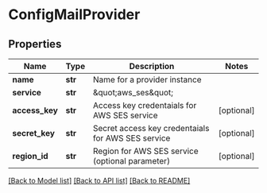 # ConfigMailProvider

## Properties
Name | Type | Description | Notes
------------ | ------------- | ------------- | -------------
**name** | **str** | Name for a provider instance | 
**service** | **str** | \&quot;aws_ses\&quot; | 
**access_key** | **str** | Access key credentaials for AWS SES service | [optional] 
**secret_key** | **str** | Secret access key credentaials for AWS SES service | [optional] 
**region_id** | **str** | Region for AWS SES service (optional parameter) | [optional] 

[[Back to Model list]](../README.md#documentation-for-models) [[Back to API list]](../README.md#documentation-for-api-endpoints) [[Back to README]](../README.md)


